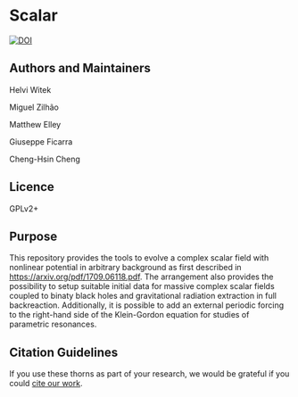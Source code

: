 # Scalar

[![DOI](https://zenodo.org/badge/DOI/10.5281/zenodo.3565474.svg)](https://doi.org/10.5281/zenodo.3565474)


## Authors and Maintainers

Helvi Witek

Miguel Zilhão

Matthew Elley

Giuseppe Ficarra

Cheng-Hsin Cheng

## Licence

GPLv2+


## Purpose

This repository provides the tools to evolve a complex scalar field with nonlinear potential in arbitrary background as first described in <https://arxiv.org/pdf/1709.06118.pdf>. The arrangement also provides the possibility to setup suitable initial data for massive complex scalar fields coupled to binaty black holes and gravitational radiation extraction in full backreaction. Additionally, it is possible to add an external periodic forcing to the right-hand side of the Klein-Gordon equation for studies of parametric resonances.


## Citation Guidelines

If you use these thorns as part of your research, we would be grateful if you
could [cite our work](https://bitbucket.org/canuda/scalar/src/master/manifest/canuda_scalar.bib).
